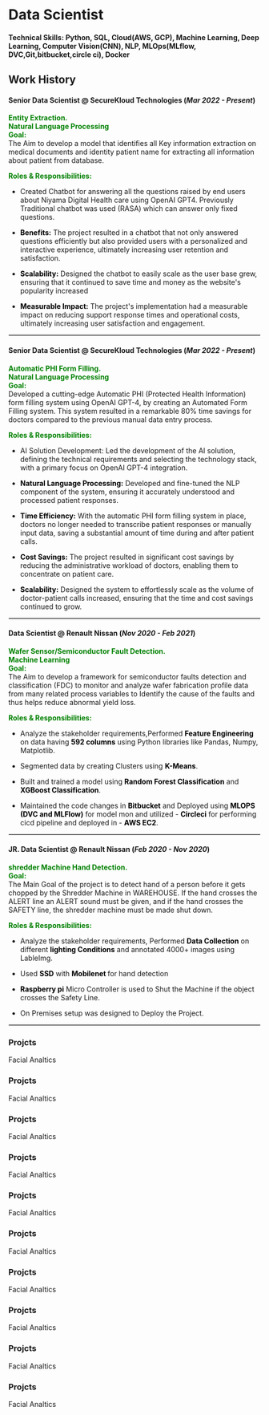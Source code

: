 # Data Scientist

#### Technical Skills: Python, SQL, Cloud(AWS, GCP), Machine Learning, Deep Learning, Computer Vision(CNN), NLP, MLOps(MLflow, DVC,Git,bitbucket,circle ci), Docker

## Work History
#### <b>Senior Data Scientist @ SecureKloud Technologies (_Mar 2022 - Present_)</b>
<span style="color:green; font-weight:bold;">Entity Extraction. </span>\
<span style="color:green; font-weight:bold;">Natural Language Processing  </span>\
<span style="color:green; font-weight:bold;">Goal: </span>\
The Aim to develop a model that identifies all Key information extraction on medical documents and identity patient name for extracting all information about patient from database.

<span style="color:green; font-weight:bold;">Roles & Responsibilities: </span>
-	Created Chatbot for answering all the questions raised by end users about Niyama Digital Health care using OpenAI GPT4. Previously Traditional chatbot was used (RASA) which can answer only fixed questions.

-	<span style="color:black; font-weight:bold;">Benefits:</span> The project resulted in a chatbot that not only answered questions efficiently but also provided users with a personalized and interactive experience, ultimately increasing user retention and satisfaction.

-	<span style="color:black; font-weight:bold;">Scalability:</span> Designed the chatbot to easily scale as the user base grew, ensuring that it continued to save time and money as the website's popularity increased

- <span style="color:black; font-weight:bold;">Measurable Impact:</span> The project's implementation had a measurable impact on reducing support response times and operational costs, ultimately increasing user satisfaction and engagement.
<hr style="border: 1px solid #d3d3d3;">

#### <b>Senior Data Scientist @ SecureKloud Technologies (_Mar 2022 - Present_)</b>
<span style="color:green; font-weight:bold;">Automatic PHI Form Filling. </span>\
<span style="color:green; font-weight:bold;">Natural Language Processing  </span>\
<span style="color:green; font-weight:bold;">Goal: </span>\
Developed a cutting-edge Automatic PHI (Protected Health Information) form filling system using OpenAI GPT-4, by creating an Automated Form Filling system. This system resulted in a remarkable 80% time savings for doctors compared to the previous manual data entry process.

<span style="color:green; font-weight:bold;">Roles & Responsibilities: </span>
-	AI Solution Development: Led the development of the AI solution, defining the technical requirements and selecting the technology stack, with a primary focus on OpenAI GPT-4 integration.

-	<span style="color:black; font-weight:bold;">Natural Language Processing:</span> Developed and fine-tuned the NLP component of the system, ensuring it accurately understood and processed patient responses.

- <span style="color:black; font-weight:bold;">Time Efficiency:</span> With the automatic PHI form filling system in place, doctors no longer needed to transcribe patient responses or manually input data, saving a substantial amount of time during and after patient calls.

- <span style="color:black; font-weight:bold;">Cost Savings:</span> The project resulted in significant cost savings by reducing the administrative workload of doctors, enabling them to concentrate on patient care.

-	<span style="color:black; font-weight:bold;">Scalability:</span> Designed the system to effortlessly scale as the volume of doctor-patient calls increased, ensuring that the time and cost savings continued to grow.
<hr style="border: 1px solid #d3d3d3;">

#### <b>Data Scientist @ Renault Nissan (_Nov 2020 - Feb 2021_)</b>
<span style="color:green; font-weight:bold;">Wafer Sensor/Semiconductor Fault Detection. </span>\
<span style="color:green; font-weight:bold;">Machine Learning  </span>\
<span style="color:green; font-weight:bold;">Goal: </span>\
The Aim to develop a framework for semiconductor faults detection and classification (FDC) to monitor and analyze wafer fabrication profile data from many related process variables to Identify the cause of the faults and thus helps reduce abnormal yield loss.

<span style="color:green; font-weight:bold;">Roles & Responsibilities: </span>
-	Analyze the stakeholder requirements,Performed <span style="color:black; font-weight:bold;">Feature Engineering</span> on data having <span style="color:black; font-weight:bold;">592 columns</span>  using Python libraries like Pandas, Numpy, Matplotlib.

-	Segmented data by creating Clusters using <span style="color:black; font-weight:bold;">K-Means</span>.

- Built and trained a model using <span style="color:black; font-weight:bold;">Random Forest Classification</span> and <span style="color:black; font-weight:bold;">XGBoost Classification</span>.

- Maintained the code changes in <span style="color:black; font-weight:bold;">Bitbucket</span> and Deployed using <span style="color:black; font-weight:bold;">MLOPS (DVC and MLFlow)</span> for model mon and utilized - <span style="color:black; font-weight:bold;">Circleci</span> for performing cicd pipeline and deployed in - <span style="color:black; font-weight:bold;">AWS EC2</span>.
<hr style="border: 1px solid #d3d3d3;">

#### <b>JR. Data Scientist @ Renault Nissan (_Feb 2020 - Nov 2020_)</b>
<span style="color:green; font-weight:bold;">shredder Machine Hand Detection. </span>\
<span style="color:green; font-weight:bold;">Goal: </span>\
The Main Goal of the project is to detect hand of a person before it gets chopped by the Shredder Machine in WAREHOUSE. If the hand crosses the ALERT line an ALERT sound must be given, and if the hand crosses the SAFETY line, the shredder machine must be made shut down.

<span style="color:green; font-weight:bold;">Roles & Responsibilities: </span>
-	Analyze the stakeholder requirements,	Performed <span style="color:black; font-weight:bold;">Data Collection</span> on different <span style="color:black; font-weight:bold;">lighting Conditions</span> and annotated 4000+ images using LableImg.

-	Used <span style="color:black; font-weight:bold;">SSD</span> with <span style="color:black; font-weight:bold;">Mobilenet </span>for hand detection

- <span style="color:black; font-weight:bold;">Raspberry pi</span> Micro Controller is used to Shut the Machine if the object crosses the Safety Line.

- On Premises setup was designed to Deploy the Project.
<hr style="border: 1px solid #d3d3d3;">


### Projcts
Facial Analtics

### Projcts
Facial Analtics

### Projcts
Facial Analtics

### Projcts
Facial Analtics

### Projcts
Facial Analtics

### Projcts
Facial Analtics

### Projcts
Facial Analtics

### Projcts
Facial Analtics

### Projcts
Facial Analtics

### Projcts
Facial Analtics
